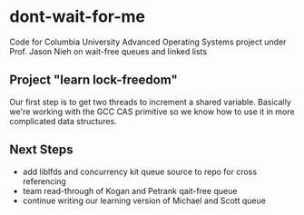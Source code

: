 # dont-wait-for-me

Code for Columbia University Advanced Operating Systems project under
Prof. Jason Nieh on wait-free queues and linked lists

## Project "learn lock-freedom"

Our first step is to get two threads to increment a shared
variable. Basically we're working with the GCC CAS primitive so we
know how to use it in more complicated data structures.

## Next Steps

- add liblfds and concurrency kit queue source to repo for cross referencing
- team read-through of Kogan and Petrank qait-free queue
- continue writing our learning version of Michael and Scott queue
